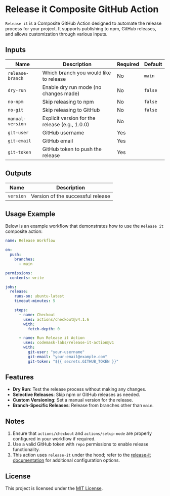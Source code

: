 # Release it Composite GitHub Action

`Release it` is a Composite GitHub Action designed to automate the release process for your project. It supports publishing to npm, GitHub releases, and allows customization through various inputs.

## Inputs

| Name             | Description                                    | Required | Default |
| ---------------- | ---------------------------------------------- | -------- | ------- |
| `release-branch` | Which branch you would like to release         | No       | `main`  |
| `dry-run`        | Enable dry run mode (no changes made)          | No       | `false` |
| `no-npm`         | Skip releasing to npm                          | No       | `false` |
| `no-git`         | Skip releasing to GitHub                       | No       | `false` |
| `manual-version` | Explicit version for the release (e.g., 1.0.0) | No       |         |
| `git-user`       | GitHub username                                | Yes      |         |
| `git-email`      | GitHub email                                   | Yes      |         |
| `git-token`      | GitHub token to push the release               | Yes      |         |

## Outputs

| Name      | Description                       |
| --------- | --------------------------------- |
| `version` | Version of the successful release |

## Usage Example

Below is an example workflow that demonstrates how to use the `Release it` composite action:

```yaml
name: Release Workflow

on:
  push:
    branches:
      - main

permissions:
  contents: write

jobs:
  release:
    runs-on: ubuntu-latest
    timeout-minutes: 5

    steps:
      - name: Checkout
        uses: actions/checkout@v4.1.6
        with:
          fetch-depth: 0

      - name: Run Release it Action
        uses: codemask-labs/release-it-action@v1
        with:
          git-user: "your-username"
          git-email: "your-email@example.com"
          git-token: "${{ secrets.GITHUB_TOKEN }}"
```

## Features

- **Dry Run**: Test the release process without making any changes.
- **Selective Releases**: Skip npm or GitHub releases as needed.
- **Custom Versioning**: Set a manual version for the release.
- **Branch-Specific Releases**: Release from branches other than `main`.

## Notes

1. Ensure that `actions/checkout` and `actions/setup-node` are properly configured in your workflow if required.
2. Use a valid GitHub token with `repo` permissions to enable release functionality.
3. This action uses `release-it` under the hood; refer to the [release-it documentation](https://github.com/release-it/release-it) for additional configuration options.

## License

This project is licensed under the [MIT License](LICENSE).

